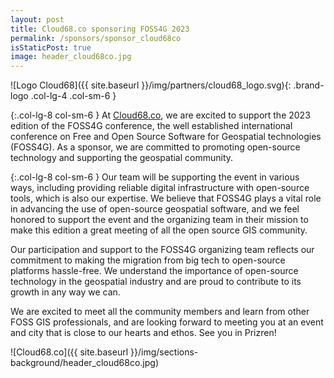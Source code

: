 ```yaml
---
layout: post
title: Cloud68.co sponsoring FOSS4G 2023
permalink: /sponsors/sponsor_cloud68co
isStaticPost: true
image: header_cloud68co.jpg
---
```


![Logo Cloud68]({{ site.baseurl }}/img/partners/cloud68_logo.svg){: .brand-logo .col-lg-4 .col-sm-6 }

{:.col-lg-8 col-sm-6 }
At [Cloud68.co](https://cloud68..co), we are excited to support the 2023 edition of the FOSS4G conference, the well established international conference on Free and Open Source Software for Geospatial technologies (FOSS4G). As a sponsor, we are committed to promoting open-source technology and supporting the geospatial community.

{:.col-lg-8 col-sm-6 }
Our team will be supporting the event in various ways, including providing reliable digital infrastructure with open-source tools, which is also our expertise. We believe that FOSS4G plays a vital role in advancing the use of open-source geospatial software, and we feel honored to support the event and the organizing team in their mission to make this edition a great meeting of all the open source GIS community.

Our participation and support to the FOSS4G organizing team reflects our commitment to making the migration from big tech to open-source platforms hassle-free. We understand the importance of open-source technology in the geospatial industry and are proud to contribute to its growth in any way we can.

We are excited to meet all the community members and learn from other FOSS GIS professionals, and are looking forward to meeting you at an event and city that is close to our hearts and ethos. See you in Prizren!

![Cloud68.co]({{ site.baseurl }}/img/sections-background/header_cloud68co.jpg)

